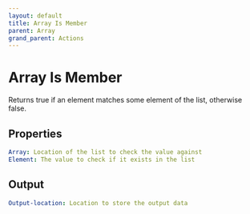 ```yaml
---
layout: default
title: Array Is Member
parent: Array
grand_parent: Actions
---
```

# Array Is Member
Returns true if an element matches some element of the list, otherwise false.

## Properties
```yaml
Array: Location of the list to check the value against
Element: The value to check if it exists in the list
```

## Output
```yaml
Output-location: Location to store the output data
```
